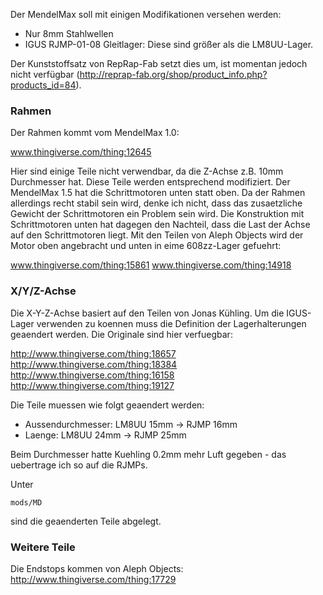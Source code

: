 Der MendelMax soll mit einigen Modifikationen versehen werden:

* Nur 8mm Stahlwellen
* IGUS RJMP-01-08 Gleitlager: Diese sind größer als die LM8UU-Lager. 

Der Kunststoffsatz von RepRap-Fab setzt dies um, ist momentan jedoch
nicht verfügbar
(http://reprap-fab.org/shop/product_info.php?products_id=84). 

### Rahmen
Der Rahmen kommt vom MendelMax 1.0:

www.thingiverse.com/thing:12645

Hier sind einige Teile nicht verwendbar, da die Z-Achse z.B. 10mm
Durchmesser hat. Diese Teile werden entsprechend modifiziert. Der
MendelMax 1.5 hat die Schrittmotoren unten statt oben. Da der Rahmen
allerdings recht stabil sein wird, denke ich nicht, dass das
zusaetzliche Gewicht der Schrittmotoren ein Problem sein wird. Die
Konstruktion mit Schrittmotoren unten hat dagegen den Nachteil, dass die
Last der Achse auf den Schrittmotoren liegt. Mit den Teilen von Aleph
Objects wird der Motor oben angebracht und unten in eime 608zz-Lager
gefuehrt:

www.thingiverse.com/thing:15861
www.thingiverse.com/thing:14918

### X/Y/Z-Achse

Die X-Y-Z-Achse basiert auf den Teilen von Jonas Kühling. Um die
IGUS-Lager verwenden zu koennen muss die Definition der Lagerhalterungen
geaendert werden. Die Originale sind hier verfuegbar:

http://www.thingiverse.com/thing:18657
http://www.thingiverse.com/thing:18384
http://www.thingiverse.com/thing:16158
http://www.thingiverse.com/thing:19127

Die Teile muessen wie folgt geaendert werden:

* Aussendurchmesser: LM8UU 15mm -> RJMP 16mm
* Laenge: LM8UU 24mm -> RJMP 25mm

Beim Durchmesser hatte Kuehling 0.2mm mehr Luft gegeben - das uebertrage
ich so auf die RJMPs.

Unter

    mods/MD

sind die geaenderten Teile abgelegt.

### Weitere Teile

Die Endstops kommen von Aleph Objects:
http://www.thingiverse.com/thing:17729

